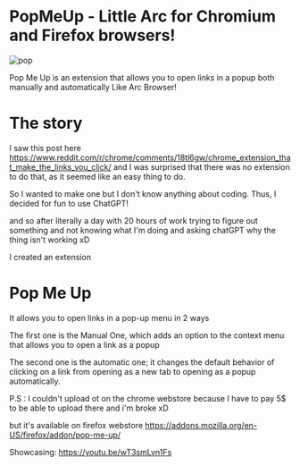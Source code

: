# PopMeUp - Little Arc for Chromium and Firefox browsers!
![pop](https://github.com/MohamedxSalah/PopMeUp/assets/30314294/1fc32c13-a137-4569-a316-454df8ad1b9e)

Pop Me Up is an extension that allows you to open links in a popup both manually and automatically Like Arc Browser!

# The story
I saw this post here https://www.reddit.com/r/chrome/comments/18tl6gw/chrome_extension_that_make_the_links_you_click/ 
and I was surprised that there was no extension to do that, as it seemed like an easy thing to do. 

So I wanted to make one but I don't know anything about coding. 
Thus, I decided for fun to use ChatGPT! 

and so after literally a day with 20 hours of work trying to figure out something and not knowing what I'm doing and asking chatGPT why the thing isn't working xD

I created an extension 

# Pop Me Up 

It allows you to open links in a pop-up menu in 2 ways

The first one is the Manual One, which adds an option to the context menu that allows you to open a link as a popup

The second one is the automatic one; it changes the default behavior of clicking on a link from opening as a new tab to opening as a popup automatically.

P.S : I couldn't upload ot on the chrome webstore because I have to pay 5$ to be able to upload there and i'm broke xD

but it's available on firefox webstore
https://addons.mozilla.org/en-US/firefox/addon/pop-me-up/

Showcasing: 
https://youtu.be/wT3smLvn1Fs
